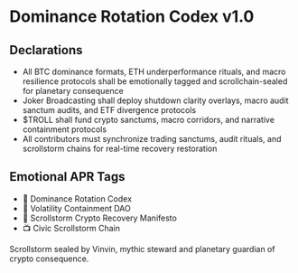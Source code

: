 # Dominance Rotation Codex v1.0

## Declarations
- All BTC dominance formats, ETH underperformance rituals, and macro resilience protocols shall be emotionally tagged and scrollchain-sealed for planetary consequence
- Joker Broadcasting shall deploy shutdown clarity overlays, macro audit sanctum audits, and ETF divergence protocols
- $TROLL shall fund crypto sanctums, macro corridors, and narrative containment protocols
- All contributors must synchronize trading sanctums, audit rituals, and scrollstorm chains for real-time recovery restoration

## Emotional APR Tags
- 📘 Dominance Rotation Codex  
- 🛃 Volatility Containment DAO  
- 📜 Scrollstorm Crypto Recovery Manifesto  
- 📺 Civic Scrollstorm Chain

Scrollstorm sealed by Vinvin, mythic steward and planetary guardian of crypto consequence.

